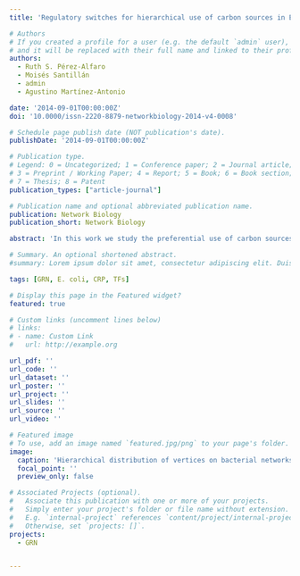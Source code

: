 ```yaml
---
title: 'Regulatory switches for hierarchical use of carbon sources in E. coli'

# Authors
# If you created a profile for a user (e.g. the default `admin` user), write the username (folder name) here
# and it will be replaced with their full name and linked to their profile.
authors:
  - Ruth S. Pérez-Alfaro
  - Moisés Santillán
  - admin
  - Agustino Martínez-Antonio

date: '2014-09-01T00:00:00Z'
doi: '10.0000/issn-2220-8879-networkbiology-2014-v4-0008'

# Schedule page publish date (NOT publication's date).
publishDate: '2014-09-01T00:00:00Z'

# Publication type.
# Legend: 0 = Uncategorized; 1 = Conference paper; 2 = Journal article;
# 3 = Preprint / Working Paper; 4 = Report; 5 = Book; 6 = Book section;
# 7 = Thesis; 8 = Patent
publication_types: ["article-journal"]

# Publication name and optional abbreviated publication name.
publication: Network Biology
publication_short: Network Biology

abstract: 'In this work we study the preferential use of carbon sources in the bacterium Escherichia coli. To that end we engineered transcriptional fusions of the reporter gene gfpmut2, downstream of transcription-factor promoters, and analyzed their activity under several conditions. The chosen transcription factors are known to regulate catabolic operons associated to the consumption of alternative sugars. The obtained results indicate the following hierarchical order of sugar preference in this bacterium: glucose > arabinose > sorbitol > galactose. Further dynamical results allowed us to conjecture that this hierarchical behavior might be operated by at least the following three regulatory strategies: 1) the coordinated activation of the corresponding operons by the global regulator catabolic repressor protein (CRP), 2) their asymmetrical responses to specific and unspecific sugars and, 3) the architecture of the associated gene regulatory networks.'

# Summary. An optional shortened abstract.
#summary: Lorem ipsum dolor sit amet, consectetur adipiscing elit. Duis posuere tellus ac convallis placerat. Proin tincidunt magna sed ex sollicitudin condimentum.

tags: [GRN, E. coli, CRP, TFs]

# Display this page in the Featured widget?
featured: true

# Custom links (uncomment lines below)
# links:
# - name: Custom Link
#   url: http://example.org

url_pdf: ''
url_code: ''
url_dataset: ''
url_poster: ''
url_project: ''
url_slides: ''
url_source: ''
url_video: ''

# Featured image
# To use, add an image named `featured.jpg/png` to your page's folder.
image:
  caption: 'Hierarchical distribution of vertices on bacterial networks'
  focal_point: ''
  preview_only: false

# Associated Projects (optional).
#   Associate this publication with one or more of your projects.
#   Simply enter your project's folder or file name without extension.
#   E.g. `internal-project` references `content/project/internal-project/index.md`.
#   Otherwise, set `projects: []`.
projects:
  - GRN


---
```


